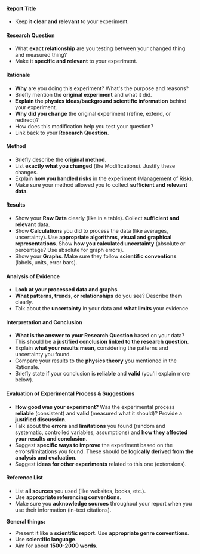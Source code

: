 
#### **Report Title**
*   Keep it **clear and relevant** to your experiment.

#### **Research Question**
*   What **exact relationship** are you testing between your changed thing and measured thing?
*   Make it **specific and relevant** to your experiment.

#### **Rationale**
*   **Why** are you doing this experiment? What's the purpose and reasons?
*   Briefly mention the **original experiment** and what it did.
*   **Explain the physics ideas/background scientific information** behind your experiment.
*   **Why did you change** the original experiment (refine, extend, or redirect)?
*   How does this modification help you test your question?
*   Link back to your **Research Question**.

#### **Method**
*   Briefly describe the **original method**.
*   List **exactly what you changed** (the Modifications). Justify these changes.
*   Explain **how you handled risks** in the experiment (Management of Risk).
*   Make sure your method allowed you to collect **sufficient and relevant data**.

#### **Results**
*   Show your **Raw Data** clearly (like in a table). Collect **sufficient and relevant** data.
*   Show **Calculations** you did to process the data (like averages, uncertainty). Use **appropriate algorithms, visual and graphical representations**. Show **how you calculated uncertainty** (absolute or percentage? Use absolute for graph errors).
*   Show your **Graphs**. Make sure they follow **scientific conventions** (labels, units, error bars).

#### **Analysis of Evidence**
*   **Look at your processed data and graphs**.
*   **What patterns, trends, or relationships** do you see? Describe them clearly.
*   Talk about the **uncertainty** in your data and **what limits** your evidence.

#### **Interpretation and Conclusion**
*   **What is the answer to your Research Question** based on your data? This should be a **justified conclusion linked to the research question**.
*   Explain **what your results mean**, considering the patterns and uncertainty you found.
*   Compare your results to the **physics theory** you mentioned in the Rationale.
*   Briefly state if your conclusion is **reliable** and **valid** (you'll explain more below).

#### **Evaluation of Experimental Process & Suggestions**
*   **How good was your experiment?** Was the experimental process **reliable** (consistent) and **valid** (measured what it should)? Provide a **justified discussion**.
*   Talk about the **errors** and **limitations** you found (random and systematic, controlled variables, assumptions) and **how they affected your results and conclusion**.
*   Suggest **specific ways to improve** the experiment based on the errors/limitations you found. These should be **logically derived from the analysis and evaluation**.
*   Suggest **ideas for other experiments** related to this one (extensions).

#### **Reference List**
*   List **all sources** you used (like websites, books, etc.).
*   Use **appropriate referencing conventions**.
*   Make sure you **acknowledge sources** throughout your report when you use their information (in-text citations).

**General things:**
*   Present it like a **scientific report**. Use **appropriate genre conventions**.
*   Use **scientific language**.
*   Aim for about **1500-2000 words**.
